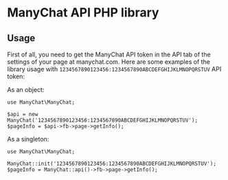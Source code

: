 # ManyChat API PHP library

## Usage

First of all, you need to get the ManyChat API token in the API tab of the settings of your page at manychat.com.
Here are some examples of the library usage with `1234567890123456:1234567890ABCDEFGHIJKLMNOPQRSTUV` API token:

As an object:

    use ManyChat\ManyChat;
    
    $api = new ManyChat('1234567890123456:1234567890ABCDEFGHIJKLMNOPQRSTUV');
    $pageInfo = $api->fb->page->getInfo();

As a singleton:

    use ManyChat\ManyChat;
    
    ManyChat::init('1234567890123456:1234567890ABCDEFGHIJKLMNOPQRSTUV');
    $pageInfo = ManyChat::api()->fb->page->getInfo();


